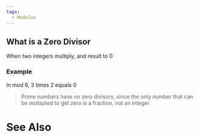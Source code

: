 ```yaml
---
tags:
  - Modulus
---
```

## What is a Zero Divisor
When two integers multiply, and result to 0

### Example
In mod 6, 3 times 2 equals 0

> Prime numbers have no zero divisors, since the only number that can be multiplied to get zero is a fraction, not an integer
# See Also

